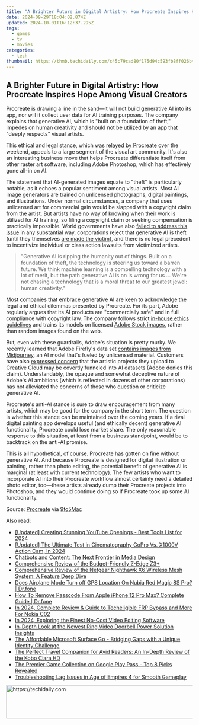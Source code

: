 ```yaml
---
title: "A Brighter Future in Digital Artistry: How Procreate Inspires Hope Among Visual Creators"
date: 2024-09-29T18:04:02.874Z
updated: 2024-10-01T16:12:37.295Z
tags:
  - games
  - tv
  - movies
categories:
  - tech
thumbnail: https://thmb.techidaily.com/c45c79cad80f175d94c593fb8ff026b4aafae59d206eadb54e9f9c923883caa5.jpg
---
```


## A Brighter Future in Digital Artistry: How Procreate Inspires Hope Among Visual Creators

Procreate is drawing a line in the sand—it will not build generative AI into its app, nor will it collect user data for AI training purposes. The company explains that generative AI, which is "built on a foundation of theft," impedes on human creativity and should not be utilized by an app that "deeply respects" visual artists.

 This ethical and legal stance, which was [relayed by Procreate](https://procreate.com/ai) over the weekend, appeals to a large segment of the visual art community. It's also an interesting business move that helps Procreate differentiate itself from other raster art software, including Adobe Photoshop, which has effectively gone all-in on AI.

 The statement that AI-generated images equate to "theft" is particularly notable, as it echoes a popular sentiment among visual artists. Most AI image generators are trained on unlicensed photographs, digital paintings, and illustrations. Under normal circumstances, a company that uses unlicensed art for commercial gain would be slapped with a copyright claim from the artist. But artists have no way of knowing when their work is utilized for AI training, so filing a copyright claim or seeking compensation is practically impossible. World governments have also [failed to address this issue](https://hbr.org/2023/04/generative-ai-has-an-intellectual-property-problem) in any substantial way, corporations reject that generative AI is theft (until they themselves [are made the victim](https://www.theverge.com/2023/10/20/23925504/reddit-deny-force-log-in-see-posts-ai-companies-deals)), and there is no legal precedent to incentivize individual or class action lawsuits from victimized artists.

> "Generative AI is ripping the humanity out of things. Built on a foundation of theft, the technology is steering us toward a barren future. We think machine learning is a compelling technology with a lot of merit, but the path generative AI is on is wrong for us … We're not chasing a technology that is a moral threat to our greatest jewel: human creativity."

 Most companies that embrace generative AI are keen to acknowledge the legal and ethical dilemmas presented by Procreate. For its part, Adobe regularly argues that its AI products are "commercially safe" and in full compliance with copyright law. The company follows strict [in-house ethics guidelines](https://www.adobe.com/content/dam/cc/en/ai-ethics/pdfs/Adobe-AI-Ethics-Principles.pdf) and trains its models on licensed [Adobe Stock images](https://program-issues.techidaily.com/valheim-startup-failures-diagnosing-and-solving-the-most-common-problems-as-of-2024/), rather than random images found on the web.

 But, even with these guardrails, Adobe's situation is pretty murky. We recently learned that Adobe Firefly's data set [contains images from Midjourney](https://finance.yahoo.com/news/adobe-ethical-firefly-ai-trained-123004288.html), an AI model that's fueled by unlicensed material. Customers have also [expressed concern](https://www.theverge.com/2024/6/10/24175416/adobe-overhauls-terms-of-service-update-firefly) that the artistic projects they upload to Creative Cloud may be covertly funneled into AI datasets (Adobe denies this claim). Understandably, the opaque and somewhat deceptive nature of Adobe's AI ambitions (which is reflected in dozens of other corporations) has not alleviated the concerns of those who question or criticize generative AI.

 Procreate's anti-AI stance is sure to draw encouragement from many artists, which may be good for the company in the short term. The question is whether this stance can be maintained over the coming years. If a rival digital painting app develops useful (and ethically decent) generative AI functionality, Procreate could lose market share. The only reasonable response to this situation, at least from a business standpoint, would be to backtrack on the anti-AI promise.

 This is all hypothetical, of course. Procreate has gotten on fine without generative AI. And because Procreate is designed for digital illustration or painting, rather than photo editing, the potential benefit of generative AI is marginal (at least with current technology). The few artists who want to incorporate AI into their Procreate workflow almost certainly need a detailed photo editor, too—these artists already dump their Procreate projects into Photoshop, and they would continue doing so if Procreate took up some AI functionality.

 Source: [Procreate](https://procreate.com/ai) via [9to5Mac](https://9to5mac.com/2024/08/19/ipad-app-procreate-rejects-ai-path-of-competitors-says-your-work-belongs-to-you/)

<ins class="adsbygoogle"
     style="display:block"
     data-ad-format="autorelaxed"
     data-ad-client="ca-pub-7571918770474297"
     data-ad-slot="1223367746"></ins>

<ins class="adsbygoogle"
     style="display:block"
     data-ad-client="ca-pub-7571918770474297"
     data-ad-slot="8358498916"
     data-ad-format="auto"
     data-full-width-responsive="true"></ins>

<span class="atpl-alsoreadstyle">Also read:</span>
<div><ul>
<li><a href="https://youtube-web.techidaily.com/ed-creating-stunning-youtube-openings-best-tools-list-for-2024/"><u>[Updated] Creating Stunning YouTube Openings - Best Tools List for 2024</u></a></li>
<li><a href="https://fox-direct.techidaily.com/updated-the-ultimate-test-in-cinematography-gopro-vs-x1000v-action-cam-in-2024/"><u>[Updated] The Ultimate Test in Cinematography GoPro Vs. X1000V Action Cam, In 2024</u></a></li>
<li><a href="https://tech-revival.techidaily.com/chatbots-and-content-the-next-frontier-in-media-design/"><u>Chatbots and Content: The Next Frontier in Media Design</u></a></li>
<li><a href="https://buynow-help.techidaily.com/comprehensive-review-of-the-budget-friendly-z-edge-z3plus/"><u>Comprehensive Review of the Budget-Friendly Z-Edge Z3+</u></a></li>
<li><a href="https://buynow-help.techidaily.com/comprehensive-review-of-the-netgear-nighthawk-x6-wireless-mesh-system-a-feature-deep-dive/"><u>Comprehensive Review of the Netgear Nighthawk X6 Wireless Mesh System: A Feature Deep Dive</u></a></li>
<li><a href="https://fake-location.techidaily.com/does-airplane-mode-turn-off-gps-location-on-nubia-red-magic-8s-pro-drfone-by-drfone-virtual-android/"><u>Does Airplane Mode Turn off GPS Location On Nubia Red Magic 8S Pro? | Dr.fone</u></a></li>
<li><a href="https://iphone-unlock.techidaily.com/how-to-remove-passcode-from-apple-iphone-12-pro-max-complete-guide-drfone-by-drfone-ios/"><u>How To Remove Passcode From Apple iPhone 12 Pro Max? Complete Guide | Dr.fone</u></a></li>
<li><a href="https://easy-unlock-android.techidaily.com/in-2024-complete-review-and-guide-to-techeligible-frp-bypass-and-more-for-nokia-c02-by-drfone-android/"><u>In 2024, Complete Review & Guide to Techeligible FRP Bypass and More For Nokia C02</u></a></li>
<li><a href="https://youtube-webster.techidaily.com/24-exploring-the-finest-no-cost-video-editing-software/"><u>In 2024, Exploring the Finest No-Cost Video Editing Software</u></a></li>
<li><a href="https://buynow-help.techidaily.com/in-depth-look-at-the-newest-ring-video-doorbell-power-solution-insights/"><u>In-Depth Look at the Newest Ring Video Doorbell Power Solution Insights</u></a></li>
<li><a href="https://buynow-help.techidaily.com/the-affordable-microsoft-surface-go-bridging-gaps-with-a-unique-identity-challenge/"><u>The Affordable Microsoft Surface Go - Bridging Gaps with a Unique Identity Challenge</u></a></li>
<li><a href="https://buynow-help.techidaily.com/the-perfect-travel-companion-for-avid-readers-an-in-depth-review-of-the-kobo-clara-hd/"><u>The Perfect Travel Companion for Avid Readers: An In-Depth Review of the Kobo Clara HD</u></a></li>
<li><a href="https://buynow-help.techidaily.com/the-premier-game-collection-on-google-play-pass-top-8-picks-revealed/"><u>The Premier Game Collection on Google Play Pass - Top 8 Picks Revealed</u></a></li>
<li><a href="https://facebook-video-share.techidaily.com/troubleshooting-lag-issues-in-age-of-empires-4-for-smooth-gameplay/"><u>Troubleshooting Lag Issues in Age of Empires 4 for Smooth Gameplay</u></a></li>
</ul></div>

<!-- affiliate ads begin -->
<a href="https://appsumo.8odi.net/c/5597632/2037475/7443" target="_top" id="2037475">
  <img src="//a.impactradius-go.com/display-ad/7443-2037475" border="0" alt="https://techidaily.com" width="728" height="90"/>
</a>
<img height="0" width="0" src="https://appsumo.8odi.net/i/5597632/2037475/7443" style="position:absolute;visibility:hidden;" border="0" />
<!-- affiliate ads end -->

